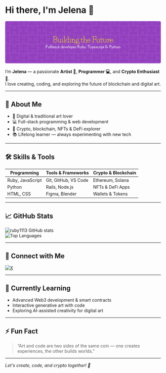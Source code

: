 # Hi there, I'm Jelena 👋

![Header](./github-header-banner.png)

I’m **Jelena** — a passionate **Artist 🎨**, **Programmer 💻**, and **Crypto Enthusiast 🚀**.  
I love creating, coding, and exploring the future of blockchain and digital art.

---

## 🔭 About Me

- 🎨 Digital & traditional art lover  
- 💻 Full-stack programming & web development  
- 🚀 Crypto, blockchain, NFTs & DeFi explorer  
- 📚 Lifelong learner — always experimenting with new tech  

---

## 🛠 Skills & Tools

| Programming | Tools & Frameworks | Crypto & Blockchain |
|------------|------------------|-------------------|
| Ruby, JavaScript | Git, GitHub, VS Code | Ethereum, Solana |
| Python | Rails, Node.js | NFTs & DeFi Apps |
| HTML, CSS | Figma, Blender | Wallets & Tokens |

---

## 📈 GitHub Stats

![ruby1113 GitHub stats](https://github-readme-stats.vercel.app/api?username=ruby1113&show_icons=true&theme=radical)  
![Top Languages](https://github-readme-stats.vercel.app/api/top-langs/?username=ruby1113&layout=compact&theme=radical)

---

## 💬 Connect with Me

[![X](https://img.shields.io/badge/Twitter-1DA1F2?style=flat&logo=twitter&logoColor=white)](https://x.com/ruby_duby111)  


---

## 🌱 Currently Learning

- Advanced Web3 development & smart contracts  
- Interactive generative art with code  
- Exploring AI-assisted creativity for digital art  

---

## ⚡ Fun Fact

> “Art and code are two sides of the same coin — one creates experiences, the other builds worlds.”  

---

*Let's create, code, and crypto together! 🚀*

